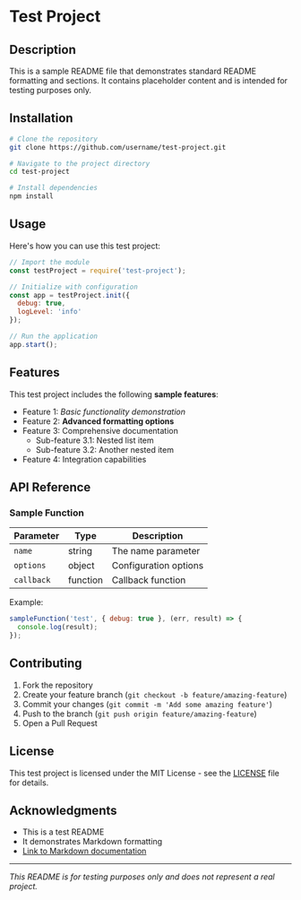 # Test Project

## Description

This is a sample README file that demonstrates standard README formatting and sections. It contains placeholder content and is intended for testing purposes only.

## Installation

```bash
# Clone the repository
git clone https://github.com/username/test-project.git

# Navigate to the project directory
cd test-project

# Install dependencies
npm install
```

## Usage

Here's how you can use this test project:

```javascript
// Import the module
const testProject = require('test-project');

// Initialize with configuration
const app = testProject.init({
  debug: true,
  logLevel: 'info'
});

// Run the application
app.start();
```

## Features

This test project includes the following **sample features**:

- Feature 1: *Basic functionality demonstration*
- Feature 2: **Advanced formatting options**
- Feature 3: Comprehensive documentation
  - Sub-feature 3.1: Nested list item
  - Sub-feature 3.2: Another nested item
- Feature 4: Integration capabilities

## API Reference

### Sample Function

| Parameter | Type | Description |
|-----------|------|-------------|
| `name` | string | The name parameter |
| `options` | object | Configuration options |
| `callback` | function | Callback function |

Example:

```javascript
sampleFunction('test', { debug: true }, (err, result) => {
  console.log(result);
});
```

## Contributing

1. Fork the repository
2. Create your feature branch (`git checkout -b feature/amazing-feature`)
3. Commit your changes (`git commit -m 'Add some amazing feature'`)
4. Push to the branch (`git push origin feature/amazing-feature`)
5. Open a Pull Request

## License

This test project is licensed under the MIT License - see the [LICENSE](LICENSE) file for details.

## Acknowledgments

- This is a test README
- It demonstrates Markdown formatting
- [Link to Markdown documentation](https://www.markdownguide.org/)

---

*This README is for testing purposes only and does not represent a real project.*